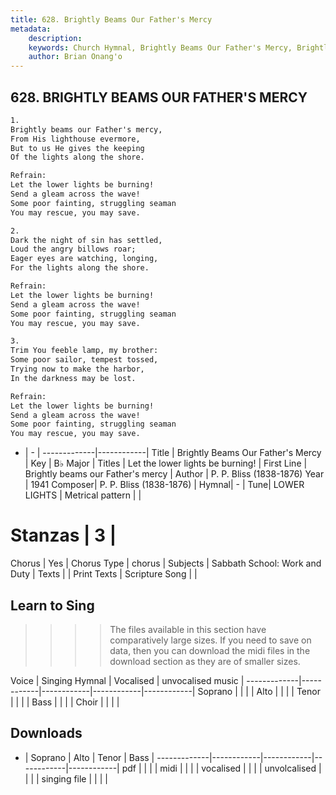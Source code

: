 ```yaml
---
title: 628. Brightly Beams Our Father's Mercy
metadata:
    description: 
    keywords: Church Hymnal, Brightly Beams Our Father's Mercy, Brightly beams our Father's mercy, Let the lower lights be burning!
    author: Brian Onang'o
---
```



## 628. BRIGHTLY BEAMS OUR FATHER'S MERCY

```txt
1.
Brightly beams our Father's mercy, 
From His lighthouse evermore, 
But to us He gives the keeping 
Of the lights along the shore. 

Refrain:
Let the lower lights be burning! 
Send a gleam across the wave! 
Some poor fainting, struggling seaman 
You may rescue, you may save. 

2.
Dark the night of sin has settled, 
Loud the angry billows roar; 
Eager eyes are watching, longing, 
For the lights along the shore. 

Refrain:
Let the lower lights be burning! 
Send a gleam across the wave! 
Some poor fainting, struggling seaman 
You may rescue, you may save. 

3.
Trim You feeble lamp, my brother: 
Some poor sailor, tempest tossed, 
Trying now to make the harbor, 
In the darkness may be lost.

Refrain:
Let the lower lights be burning! 
Send a gleam across the wave! 
Some poor fainting, struggling seaman 
You may rescue, you may save. 

```

- |   -  |
-------------|------------|
Title | Brightly Beams Our Father's Mercy |
Key | B♭ Major |
Titles | Let the lower lights be burning! |
First Line | Brightly beams our Father's mercy |
Author | P. P. Bliss (1838-1876)
Year | 1941
Composer| P. P. Bliss (1838-1876) |
Hymnal|  - |
Tune| LOWER LIGHTS |
Metrical pattern | |
# Stanzas | 3 |
Chorus | Yes |
Chorus Type | chorus |
Subjects | Sabbath School: Work and Duty |
Texts |  |
Print Texts | 
Scripture Song |  |
  
## Learn to Sing

>>>> The files available in this section have comparatively large sizes. If you need to save on data, then you can download the midi files in the download section as they are of smaller sizes.

Voice |  Singing Hymnal | Vocalised | unvocalised music |
-------------|------------|------------|------------|------------|
Soprano | | | |
Alto | | | |
Tenor | | | |
Bass | | | |
Choir | | | |

## Downloads

- |  Soprano | Alto | Tenor | Bass |
-------------|------------|------------|------------|------------|
pdf | | | |
midi | | | |
vocalised | | | |
unvolcalised | | | |
singing file | | | |
  